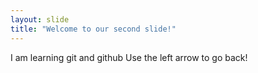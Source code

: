 ```yaml
---
layout: slide
title: "Welcome to our second slide!"
---
```

I am learning git and github
Use the left arrow to go back!
